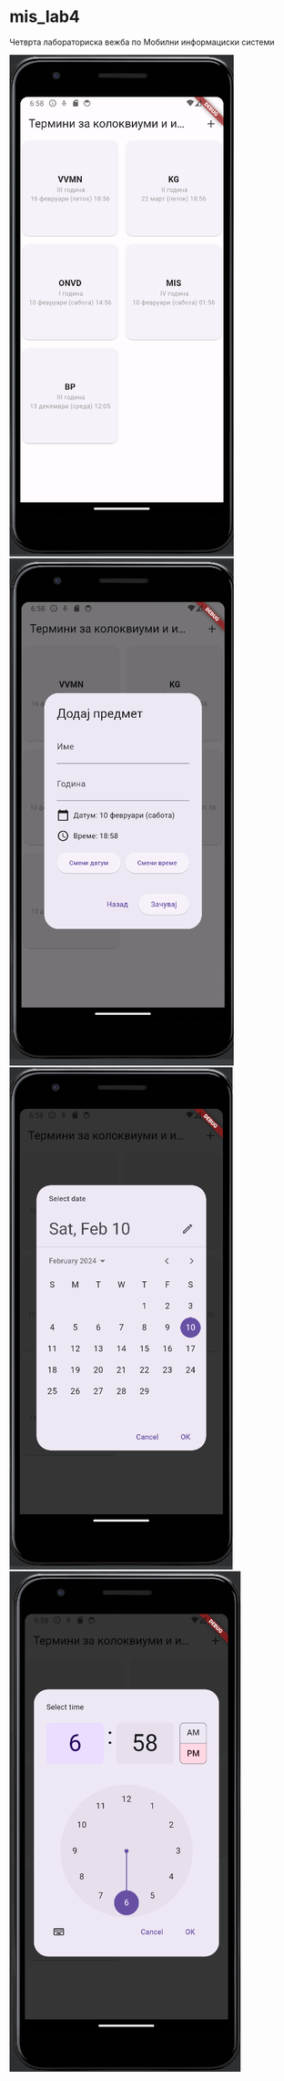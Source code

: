 # mis_lab4

Четврта лабораториска вежба по Мобилни информациски системи

![1](./img1.png)
![2](./img2.png)
![3](./img3.png)
![4](./img4.png)
